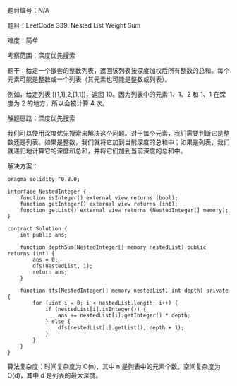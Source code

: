 题目编号：N/A

题目：LeetCode 339. Nested List Weight Sum

难度：简单

考察范围：深度优先搜索

题干：给定一个嵌套的整数列表，返回该列表按深度加权后所有整数的总和。每个元素可能是整数或一个列表（其元素也可能是整数或列表）。

例如，给定列表 [[1,1],2,[1,1]]，返回 10。因为列表中的元素 1、1、2 和 1、1 在深度为 2 的地方，所以会被计算 4 次。

解题思路：深度优先搜索

我们可以使用深度优先搜索来解决这个问题。对于每个元素，我们需要判断它是整数还是列表。如果是整数，我们就将它加到当前深度的总和中；如果是列表，我们就递归地计算它的深度和总和，并将它们加到当前深度的总和中。

解决方案：

```solidity
pragma solidity ^0.8.0;

interface NestedInteger {
    function isInteger() external view returns (bool);
    function getInteger() external view returns (int);
    function getList() external view returns (NestedInteger[] memory);
}

contract Solution {
    int public ans;
    
    function depthSum(NestedInteger[] memory nestedList) public returns (int) {
        ans = 0;
        dfs(nestedList, 1);
        return ans;
    }
    
    function dfs(NestedInteger[] memory nestedList, int depth) private {
        for (uint i = 0; i < nestedList.length; i++) {
            if (nestedList[i].isInteger()) {
                ans += nestedList[i].getInteger() * depth;
            } else {
                dfs(nestedList[i].getList(), depth + 1);
            }
        }
    }
}
```

算法复杂度：时间复杂度为 O(n)，其中 n 是列表中的元素个数。空间复杂度为 O(d)，其中 d 是列表的最大深度。